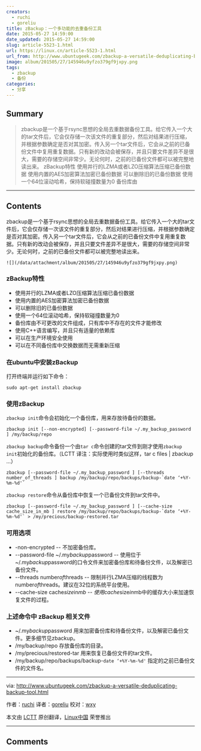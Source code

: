```yaml
---
creators:
  - ruchi
  - goreliu
title: zBackup：一个多功能的去重备份工具
date: 2015-05-27 14:59:00
date_updated: 2015-05-27 14:59:00
slug: article-5523-1.html
url: https://linux.cn/article-5523-1.html
url_from: http://www.ubuntugeek.com/zbackup-a-versatile-deduplicating-backup-tool.html
image: album/201505/27/145946u9yfzo379gf9jxpy.png
tags:
  - zbackup
  - 备份
categories:
  - 分享
---
```


## Summary

> zbackup是一个基于rsync思想的全局去重数据备份工具。给它传入一个大的tar文件后，它会仅存储一次该文件的重复部分，然后对结果进行压缩，并根据参数确定是否对其加密。传入另一个tar文件后，它会从之前的已备份文件中复用重复数据。只有新的改动会被保存，并且只要文件差异不是很大，需要的存储空间非常少。无论何时，之前的已备份文件都可以被完整地读出来。  zBackup特性  使用并行的LZMA或者LZO压缩算法压缩已备份数据 使用内置的AES加密算法加密已备份数据 可以删除旧的已备份数据 使用一个64位滚动哈希，保持软碰撞数量为0 备份库由

***

<!-- more -->

## Contents

zbackup是一个基于rsync思想的全局去重数据备份工具。给它传入一个大的tar文件后，它会仅存储一次该文件的重复部分，然后对结果进行压缩，并根据参数确定是否对其加密。传入另一个tar文件后，它会从之前的已备份文件中复用重复数据。只有新的改动会被保存，并且只要文件差异不是很大，需要的存储空间非常少。无论何时，之前的已备份文件都可以被完整地读出来。

`![](/data/attachment/album/201505/27/145946u9yfzo379gf9jxpy.png)`

### zBackup特性

* 使用并行的LZMA或者LZO压缩算法压缩已备份数据
* 使用内置的AES加密算法加密已备份数据
* 可以删除旧的已备份数据
* 使用一个64位滚动哈希，保持软碰撞数量为0
* 备份库由不可更改的文件组成，只有库中不存在的文件才能修改
* 使用C++语言编写，并且只有适量的依赖库
* 可以在生产环境安全使用
* 可以在不同备份库中交换数据而无需重新压缩

### 在ubuntu中安装zBackup

打开终端并运行如下命令：

```shell
sudo apt-get install zbackup
```

### 使用zBackup

`zbackup init`命令会初始化一个备份库，用来存放待备份的数据。

```shell
zbackup init [--non-encrypted] [--password-file ~/.my_backup_password ] /my/backup/repo
```

`zbackup backup`命令备份一个由`tar c`命令创建的tar文件到刚才使用`zbackup init`初始化的备份库。（LCTT 译注：实际使用时类似这样，tar c files | zbackup ...）

```shell
zbackup [--password-file ~/.my_backup_password ] [--threads number_of_threads ] backup /my/backup/repo/backups/backup-`date ‘+%Y-%m-%d'`
```

`zbackup restore`命令从备份库中恢复一个已备份文件到tar文件中。

```shell
zbackup [--password-file ~/.my_backup_password ] [--cache-size cache_size_in_mb ] restore /my/backup/repo/backups/backup-`date ‘+%Y-%m-%d'` > /my/precious/backup-restored.tar
```

### 可用选项

* -non-encrypted -- 不加密备份库。
* --password-file ~/.my*backup*password -- 使用位于~/.my*backup*password的口令文件来加密备份库和待备份文件，以及解密已备份文件。
* --threads number*of*threads -- 限制并行LZMA压缩的线程数为 number*of*threads。建议在32位的系统平台使用。
* --cache-size cache*size*in*mb -- 使用cache*size*in*mb中的缓存大小来加速恢复文件的过程。

### 上述命令中 zBackup 相关文件

* ~/.my*backup*password 用来加密备份库和待备份文件，以及解密已备份文件。更多细节见zbackup。
* /my/backup/repo 存放备份库的目录。
* /my/precious/restored-tar 用来恢复已备份文件的tar文件。
* /my/backup/repo/backups/backup-`date ‘+%Y-%m-%d'` 指定的之前已备份文件的文件名。

---

via: <http://www.ubuntugeek.com/zbackup-a-versatile-deduplicating-backup-tool.html>

作者：[ruchi](http://www.ubuntugeek.com/author/ubuntufix) 译者：[goreliu](https://github.com/goreliu) 校对：[wxy](https://github.com/wxy)

本文由 [LCTT](https://github.com/LCTT/TranslateProject) 原创翻译，[Linux中国](https://linux.cn/) 荣誉推出

***

## Comments
